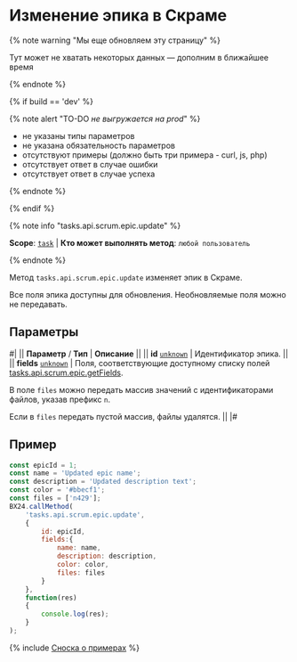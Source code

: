 # Изменение эпика в Скраме

{% note warning "Мы еще обновляем эту страницу" %}

Тут может не хватать некоторых данных — дополним в ближайшее время

{% endnote %}

{% if build == 'dev' %}

{% note alert "TO-DO _не выгружается на prod_" %}

- не указаны типы параметров
- не указана обязательность параметров
- отсутствуют примеры (должно быть три примера - curl, js, php)
- отсутствует ответ в случае ошибки
- отсутствует ответ в случае успеха
 
{% endnote %}

{% endif %}

{% note info "tasks.api.scrum.epic.update" %}

**Scope**: [`task`](../../../scopes/permissions.md) | **Кто может выполнять метод**: `любой пользователь`

{% endnote %}

Метод `tasks.api.scrum.epic.update` изменяет эпик в Скраме.

Все поля эпика доступны для обновления. Необновляемые поля можно не передавать.

## Параметры

#|
|| **Параметр** / **Тип** | **Описание** ||
|| **id**
[`unknown`](../../../data-types.md) | Идентификатор эпика. ||
|| **fields**
[`unknown`](../../../data-types.md) | Поля, соответствующие доступному списку полей [tasks.api.scrum.epic.getFields](./tasks-api-scrum-epic-get-fields.md).

В поле `files` можно передать массив значений с идентификаторами файлов, указав префикс `n`.

Если в `files` передать пустой массив, файлы удалятся. ||
|#

## Пример

```js
const epicId = 1;
const name = 'Updated epic name';
const description = 'Updated description text';
const color = '#bbecf1';
const files = ['n429'];
BX24.callMethod(
    'tasks.api.scrum.epic.update',
    {
        id: epicId,
        fields:{
            name: name,
            description: description,
            color: color,
            files: files
        }
    },
    function(res)
    {
        console.log(res);
    }
);
```

{% include [Сноска о примерах](../../../../_includes/examples.md) %}